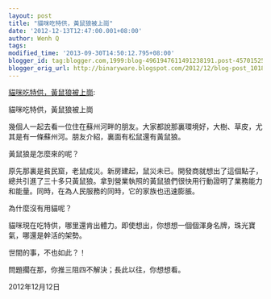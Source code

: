 ```yaml
---
layout: post
title: "貓咪吃特供，黃鼠狼被上崗"
date: '2012-12-13T12:47:00.001+08:00'
author: Wenh Q
tags:
modified_time: '2013-09-30T14:50:12.795+08:00'
blogger_id: tag:blogger.com,1999:blog-4961947611491238191.post-457015253735866099
blogger_orig_url: http://binaryware.blogspot.com/2012/12/blog-post_1018.html
---
```

[貓咪吃特供，黃鼠狼被上崗](http://blog.tianya.cn/blogger/post_show.asp?BlogID=1574137&PostID=48798993):

貓咪吃特供，黃鼠狼被上崗

幾個人一起去看一位住在蘇州河畔的朋友。大家都說那裏環境好，大樹、草皮，尤其是有一條蘇州河。朋友介紹，裏面有松鼠還有黃鼠狼。

黃鼠狼是怎麼來的呢？

原先那裏是貧民窟，老鼠成災。新房建起，鼠災未已。開發商就想出了這個點子，總共引進了三十多只黃鼠狼。拿到營業執照的黃鼠狼們很快用行動證明了業務能力和能量。同時，在為人民服務的同時，它的家族也迅速膨脹。

為什麼沒有用貓呢？

貓咪現在吃特供，哪里還肯出體力。即使想出，你想想一個個渾身名牌，珠光寶氣，哪還是幹活的架勢。

世間的事，不也如此？！

問題擱在那，你推三阻四不解決；長此以往，你想想看。

2012年12月12日
